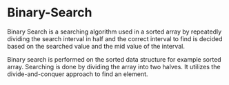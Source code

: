 # Binary-Search

Binary Search is a searching algorithm used in a sorted array by repeatedly dividing the search interval in half and the correct interval to find is decided based on the searched value and the mid value of the interval.

Binary search is performed on the sorted data structure for example sorted array. Searching is done by dividing the array into two halves. It utilizes the divide-and-conquer approach to find an element.
